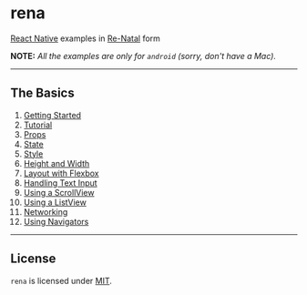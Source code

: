 rena
====

[React Native] examples in [Re-Natal] form

**NOTE:** _All the examples are only for `android` (sorry, don't have a Mac)._

-------------------------------------------------------------------------------

The Basics
----------

1. [Getting Started]
2. [Tutorial]
3. [Props]
4. [State]
5. [Style]
6. [Height and Width]
7. [Layout with Flexbox]
8. [Handling Text Input]
9. [Using a ScrollView]
10. [Using a ListView]
11. [Networking]
12. [Using Navigators]

-------------------------------------------------------------------------------

License
-------

`rena` is licensed under [MIT].

[React Native]: https://facebook.github.io/react-native/docs/getting-started.html
[Re-Natal]: https://github.com/drapanjanas/re-natal
[Getting Started]: https://github.com/ejelome/rena/tree/master/1-getting-started#getting-started
[Tutorial]: https://github.com/ejelome/rena/tree/master/2-tutorial/tutorial#tutorial
[Props]: https://github.com/ejelome/rena/tree/master/3-props/props#props
[State]: https://github.com/ejelome/rena/tree/master/4-state/state#state
[Style]: https://github.com/ejelome/rena/tree/master/5-style/style#style
[Height and Width]: https://github.com/ejelome/rena/tree/master/6-height-and-width/height-and-width#height-and-width
[Layout with Flexbox]: https://github.com/ejelome/rena/tree/master/7-layout-with-flexbox/layout-with-flexbox#layout-with-flexbox
[Handling Text Input]: https://github.com/ejelome/rena/tree/master/8-handling-text-input/handling-text-input#handling-text-input
[Using a ScrollView]: https://github.com/ejelome/rena/tree/master/9-using-a-scrollview/using-ascroll-view#using-a-scrollview
[Using a ListView]: https://github.com/ejelome/rena/tree/master/10-using-a-listview/using-alist-view#using-a-listview
[Networking]: https://github.com/ejelome/rena/tree/master/11-networking/networking#networking
[Using Navigators]: https://github.com/ejelome/rena/tree/master/12-using-navigators/using-navigators#using-navigators
[MIT]: ./LICENSE.md
